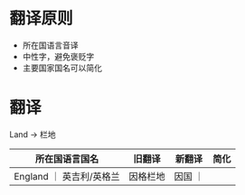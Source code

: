 # 翻译原则

- 所在国语言音译
- 中性字，避免褒贬字
- 主要国家国名可以简化

# 翻译
Land -> 栏地

| 所在国语言国名 | 旧翻译 | 新翻译 | 简化 |
| - | - | - | - |
| England ｜ 英吉利/英格兰 |  因格栏地 | 因国 ｜
